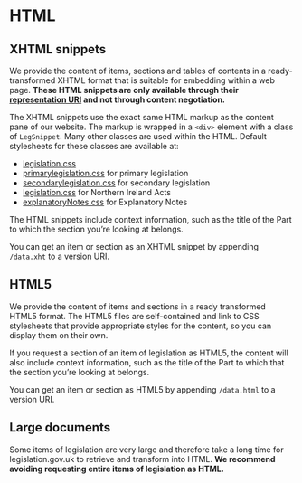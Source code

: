 
# HTML

## XHTML snippets

We provide the content of items, sections and tables of contents in a ready-transformed XHTML format that is suitable for embedding within a web page. **These HTML snippets are only available through their [representation URI](/model/uris/reference.md#representation-uris) and not through content negotiation.** 

The XHTML snippets use the exact same HTML markup as the content pane of our website. The markup is wrapped in a `<div>` element with a class of `LegSnippet`. Many other classes are used within the HTML. Default stylesheets for these classes are available at:

*   [legislation.css](https://www.legislation.gov.uk/styles/legislation.css)
*   [primarylegislation.css](https://www.legislation.gov.uk/styles/primarylegislation.css) for primary legislation
*   [secondarylegislation.css](https://www.legislation.gov.uk/styles/secondarylegislation.css) for secondary legislation
*   [legislation.css](https://www.legislation.gov.uk/styles/legislation.css) for Northern Ireland Acts
*   [explanatoryNotes.css](https://www.legislation.gov.uk/styles/explanatoryNotes.css) for Explanatory Notes

The HTML snippets include context information, such as the title of the Part to which the section you’re looking at belongs.

You can get an item or section as an XHTML snippet by appending `/data.xht` to a version URI.

## HTML5

We provide the content of items and sections in a ready transformed HTML5 format. The HTML5 files are self-contained and link to CSS stylesheets that provide appropriate styles for the content, so you can display them on their own.

If you request a section of an item of legislation as HTML5, the content will also include context information, such as the title of the Part to which that the section you’re looking at belongs.

You can get an item or section as HTML5 by appending `/data.html` to a version URI.

## Large documents

Some items of legislation are very large and therefore take a long time for legislation.gov.uk to retrieve and transform into HTML. **We recommend avoiding requesting entire items of legislation as HTML.**
